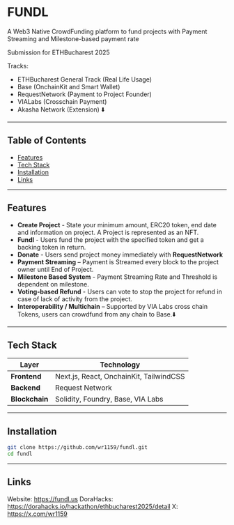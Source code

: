 # FUNDL

A Web3 Native CrowdFunding platform to fund projects with Payment Streaming and Milestone-based payment rate

Submission for ETHBucharest 2025 

Tracks:
- ETHBucharest General Track (Real Life Usage)
- Base (OnchainKit and Smart Wallet)
- RequestNetwork (Payment to Project Founder)
- VIALabs (Crosschain Payment)
- Akasha Network (Extension) ⬇️

---

## Table of Contents

- [Features](#features)
- [Tech Stack](#tech-stack)
- [Installation](#installation)
- [Links](#links)

---

## Features

- **Create Project** - State your minimum amount, ERC20 token, end date and information on project. A Project is represented as an NFT.
- **Fundl** - Users fund the project with the specified token and get a backing token in return.
- **Donate** - Users send project money immediately with **RequestNetwork**
- **Payment Streaming** – Payment is Streamed every block to the project owner until End of Project.
- **Milestone Based System** - Payment Streaming Rate and Threshold is dependent on milestone.
- **Voting-based Refund** - Users can vote to stop the project for refund in case of lack of activity from the project.
- **Interoperability / Multichain** – Supported by VIA Labs cross chain Tokens, users can crowdfund from any chain to Base.⬇️

---

## Tech Stack

| Layer        | Technology |
|-------------|------------|
| **Frontend**  | Next.js, React, OnchainKit, TailwindCSS |
| **Backend**   | Request Network  |
| **Blockchain** | Solidity, Foundry, Base, VIA Labs |


---

## Installation

```sh
git clone https://github.com/wr1159/fundl.git
cd fundl
```

---
## Links
Website: https://fundl.us
DoraHacks: https://dorahacks.io/hackathon/ethbucharest2025/detail
X: https://x.com/wr1159


